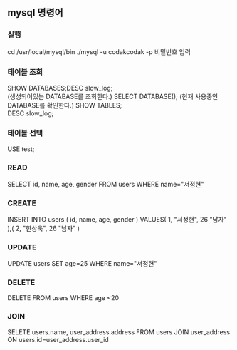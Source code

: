 ## mysql 명령어

### 실행
cd /usr/local/mysql/bin
./mysql -u codakcodak -p 
비밀번호 입력

### 테이블 조회
SHOW DATABASES;DESC slow_log;  
(생성되어있는 DATABASE를 조회한다.)
SELECT DATABASE(); 
(현재 사용중인 DATABASE를 확인한다.) 
SHOW TABLES;  
DESC slow_log;  
### 테이블 선택
USE test;  
### READ 
SELECT
    id,
    name,
    age,
    gender
FROM users 
WHERE name="서정현"

### CREATE
INSERT INTO users (
    id,
    name,
    age,
    gender
) VALUES(
    1,
    "서정현",
    26
    "남자"
),(
    2,
    "한상욱",
    26
    "남자"
)

### UPDATE

UPDATE users SET age=25 WHERE name="서정현"

### DELETE 
DELETE FROM users WHERE age <20

### JOIN
SELETE 
    users.name,
    user_address.address
FROM users
JOIN user_address ON users.id=user_address.user_id
